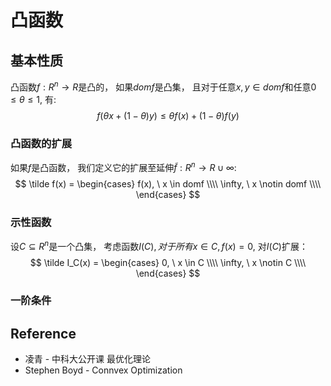 # 凸函数

## 基本性质
凸函数$f: R^n \rightarrow R$是凸的， 如果$domf$是凸集， 且对于任意$x, y \in domf$和任意$0 \leq \theta \leq 1$, 有:
$$
f(\theta x + (1-\theta)y) \leq \theta f(x) + (1 - \theta)f(y)
$$

### 凸函数的扩展
如果$f$是凸函数， 我们定义它的扩展至延伸$\tilde f : R^n \rightarrow R \cup \infty$:  
$$
\tilde f(x) = \begin{cases}
f(x), \  x \in domf \\\\
\infty, \  x \notin domf \\\\
\end{cases}
$$

### 示性函数
设$C \subseteq R^n$是一个凸集， 考虑函数$I(C), 对于所有x \in C, f(x) = 0$, 对$I(C)$扩展：
$$
\tilde I_C(x) = \begin{cases}
0, \  x \in C \\\\
\infty, \  x \notin C \\\\
\end{cases}
$$

### 一阶条件

## Reference
* 凌青 - 中科大公开课 最优化理论
* Stephen Boyd - Connvex Optimization
